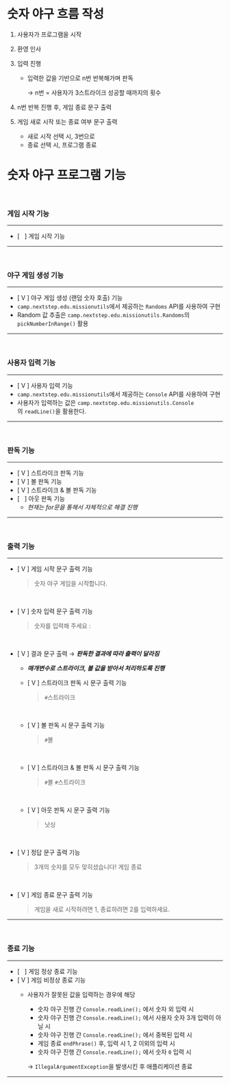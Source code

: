 # 숫자 야구 흐름 작성

1. 사용자가 프로그램을 시작
2. 환영 인사
3. 입력 진행
    - 입력한 값을 기반으로 n번 반복해가며 판독
        
        → n번 = 사용자가 3스트라이크 성공할 때까지의 횟수
        
4. n번 반복 진행 후, 게임 종료 문구 출력
5. 게임 새로 시작 또는 종료 여부 문구 출력
    - 새로 시작 선택 시, 3번으로
    - 종료 선택 시, 프로그램 종료


# 숫자 야구 프로그램 기능

<br>

### 게임 시작 기능

---

- [ &nbsp; ]  게임 시작 기능

---

<br>

### 야구 게임 생성 기능

---

- [ V ]  야구 게임 생성 (랜덤 숫자 호출) 기능
- `camp.nextstep.edu.missionutils`에서 제공하는 `Randoms` API를 사용하여 구현
- Random 값 추출은 `camp.nextstep.edu.missionutils.Randoms`의 `pickNumberInRange()` 활용

---

<br>

### 사용자 입력 기능

---

- [ V ]  사용자 입력 기능
- `camp.nextstep.edu.missionutils`에서 제공하는 `Console` API를 사용하여 구현
- 사용자가 입력하는 값은 `camp.nextstep.edu.missionutils.Console`의 `readLine()`을 활용한다.

---

<br>

### 판독 기능

---

- [ V ]  스트라이크 판독 기능
- [ V ]  볼 판독 기능
- [ V ]  스트라이크 & 볼 판독 기능
- [ &nbsp; ]  아웃 판독 기능
  - _현재는 for문을 통해서 자체적으로 해결 진행_

---

<br>

### 출력 기능

---

- [ V ]  게임 시작 문구 출력 기능
    
    > 숫자 야구 게임을 시작합니다.
    > 

<br>

- [ V ]  숫자 입력 문구 출력 기능
    
    > 숫자를 입력해 주세요 :
    > 

<br>

- [ V ]  결과 문구 출력 → ***판독한 결과에 따라 출력이 달라짐***
    - **_매개변수로 스트라이크, 볼 값을 받아서 처리하도록 진행_**
    - [ V ]  스트라이크 판독 시 문구 출력 기능
        
        > `#`스트라이크
        > 

        <br>
    - [ V ]  볼 판독 시 문구 출력 기능
        
        > `#`볼
        > 

        <br>
    - [ V ]  스트라이크 & 볼 판독 시 문구 출력 기능
        
        > `#`볼 `#`스트라이크
        > 

        <br>
    - [ V ]  아웃 판독 시 문구 출력 기능
        
        > 낫싱
        > 

        <br>

- [ V ]  정답 문구 출력 기능
    
    > 3개의 숫자를 모두 맞히셨습니다! 게임 종료
    > 

    <br>
- [ V ]  게임 종료 문구 출력 기능
    
    > 게임을 새로 시작하려면 1, 종료하려면 2를 입력하세요.
    > 

---

<br>

### 종료 기능

---

- [ &nbsp; ]  게임 정상 종료 기능
- [ V ]  게임 비정상 종료 기능
    - 사용자가 잘못된 값을 입력하는 경우에 해당
        - 숫자 야구 진행 간 `Console.readLine();` 에서 숫자 외 입력 시
        - 숫자 야구 진행 간 `Console.readLine();` 에서 사용자 숫자 3개 입력이 아닐 시
        - 숫자 야구 진행 간 `Console.readLine();` 에서 중복된 입력 시
        - 게임 종료 `endPhrase()` 후, 입력 시 1, 2 이외의 입력 시
        - 숫자 야구 진행 간 `Console.readLine();` 에서 숫자 `0` 입력 시
    
      → `IllegalArgumentException`을 발생시킨 후 애플리케이션 종료
        

---
